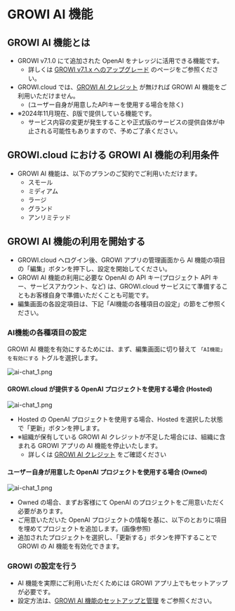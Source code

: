 # GROWI AI 機能

## GROWI AI 機能とは

- GROWI v7.1.0 にて追加された OpenAI をナレッジに活用できる機能です。
  - 詳しくは [GROWI v7.1.x へのアップグレード](/ja/admin-guide/upgrading/71x.html) のページをご参照ください。
- GROWI.cloud では、[GROWI AI クレジット](./growi-ai-credit.html) が無ければ GROWI AI 機能をご利用いただけません。
  - (ユーザー自身が用意したAPIキーを使用する場合を除く)
- ※2024年11月現在、β版で提供している機能です。
  - サービス内容の変更が発生することや正式版のサービスの提供自体が中止される可能性もありますので、予めご了承ください。

## GROWI.cloud における GROWI AI 機能の利用条件

- GROWI AI 機能は、以下のプランのご契約でご利用いただけます。
  - スモール
  - ミディアム
  - ラージ
  - グランド
  - アンリミテッド

## GROWI AI 機能の利用を開始する

- GROWI.cloud へログイン後、GROWI アプリの管理画面から AI 機能の項目の「編集」ボタンを押下し、設定を開始してください。
- GROWI AI 機能の利用に必要な OpenAI の API キー(プロジェクト API キー、サービスアカウント、など) は、GROWI.cloud サービスにて準備することもお客様自身で準備いただくことも可能です。
- 編集画面の各設定項目は、下記「AI機能の各種項目の設定」の節をご参照ください。

### AI機能の各種項目の設定

GROWI AI 機能を有効にするためには、まず、編集画面に切り替えて `「AI機能」を有効にする` トグルを選択します。

<img :src="$withBase('/assets/images/ja/ai-chat_1.png')" alt="ai-chat_1.png" class="border p-2 my-2">

#### GROWI.cloud が提供する OpenAI プロジェクトを使用する場合 (Hosted)

<img :src="$withBase('/assets/images/ja/ai-chat_2.png')" alt="ai-chat_1.png" class="border p-2 my-2">

- Hosted の OpenAI プロジェクトを使用する場合、Hosted を選択した状態で「更新」ボタンを押します。
- <span class="text-danger">※組織が保有している GROWI AI クレジットが不足した場合には、組織に含まれる GROWI アプリの AI 機能を停止いたします。</span>
  - 詳しくは [GROWI AI クレジット](./growi-ai-credit.html) をご確認ください


#### ユーザー自身が用意した OpenAI プロジェクトを使用する場合 (Owned)

<img :src="$withBase('/assets/images/ja/ai-chat_3.png')" alt="ai-chat_1.png" class="border p-2 my-2">

- Owned の場合、まずお客様にて OpenAI のプロジェクトをご用意いただく必要があります。
- ご用意いただいた OpenAI プロジェクトの情報を基に、以下のとおりに項目を埋めてプロジェクトを追加します。(画像参照)
- 追加されたプロジェクトを選択し、「更新する」ボタンを押下することで GROWI の AI 機能を有効化できます。

### GROWI の設定を行う

- AI 機能を実際にご利用いただくためには GROWI アプリ上でもセットアップが必要です。
- 設定方法は、[GROWI AI 機能のセットアップと管理](/ja/admin-guide/management-cookbook/setup-ai.html) をご参照ください。
